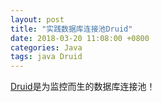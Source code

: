 ```yaml
---
layout: post
title: "实践数据库连接池Druid"
date: 2018-03-20 11:08:00 +0800
categories: Java
tags: java Druid
---
```


[Druid](https://github.com/alibaba/druid)是为监控而生的数据库连接池！
